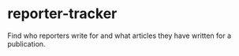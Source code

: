 # reporter-tracker
Find who reporters write for and what articles they have written for a publication. 
